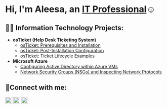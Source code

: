<h1>Hi, I'm Aleesa, an <a href="https://linkedin.com/in/JaneDoe">IT Professional</a>☺</h1>

<h2>👨‍💻 Information Technology Projects:</h2>

- <b>osTicket (Help Desk Ticketing System)</b>
  - [osTicket: Prerequisites and Installation](https://github.com/friendlyvirgo/osticket-prereqs)
  - [osTicket: Post-Installation Configuration](https://github.com/friendlyvirgo/Post-Installation_Configuration)
  - [osTicket: Ticket Lifecycle Examples](https://github.com/friendlyvirgo/ticket-lifecycle)
- <b>Microsoft Azure</b>
  - [Configuring Active Directory within Azure VMs](https://github.com/friendlyvirgo/configure-ad)
  - [Network Security Groups (NSGs) and Inspecting Network Protocols](https://github.com/friendlyvirgo/azure-network-protocol)

<h2>🤳Connect with me:</h2>

[<img align="left" alt="Josh | Twitter" width="22px" src="https://cdn.jsdelivr.net/npm/simple-icons@v3/icons/twitter.svg" />][twitter]
[<img align="left" alt="Josh | LinkedIn" width="22px" src="https://cdn.jsdelivr.net/npm/simple-icons@v3/icons/linkedin.svg" />][linkedin]
[<img align="left" alt="Josh | Instagram" width="22px" src="https://cdn.jsdelivr.net/npm/simple-icons@v3/icons/instagram.svg" />][instagram]

[twitter]: https://twitter.com/Gurly_Luxury
[instagram]: https://www.instagram.com/friendlyvirgodesigns
[linkedin]: https://linkedin.com/in/aleesa-smith-samuels-86b89671/

